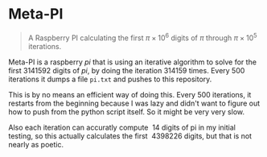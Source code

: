 # Meta-PI #

> A Raspberry PI calculating the first $\pi\times 10^6$ digits of $\pi$ through
> $\pi\times 10^5$ iterations.

Meta-PI is a raspberry *pi* that is using an iterative algorithm to solve for
the first $3141592$ digits of *pi*, by doing the iteration $314159$ times.
Every $500$ iterations it dumps a file ``pi.txt`` and pushes to this
repository.

This is by no means an efficient way of doing this. Every $500$ iterations, it
restarts from the beginning because I was lazy and didn't want to figure out how
to push from the python script itself. So it might be very very slow.

Also each iteration can accuratly compute $~14$ digits of pi in my
initial testing, so this actually calculates the first $~4398226$ digits, but
that is not nearly as poetic.
